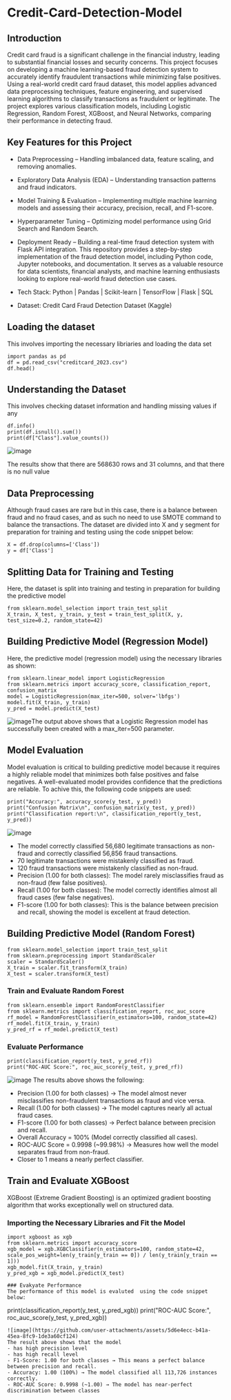 # Credit-Card-Detection-Model      
## Introduction
Credit card fraud is a significant challenge in the financial industry, leading to substantial financial losses and security concerns. This project focuses on developing a machine learning-based fraud detection system to accurately identify fraudulent transactions while minimizing false positives. Using a real-world credit card fraud dataset, this model applies advanced data preprocessing techniques, feature engineering, and supervised learning algorithms to classify transactions as fraudulent or legitimate. The project explores various classification models, including Logistic Regression, Random Forest, XGBoost, and Neural Networks, comparing their performance in detecting fraud.
## Key Features for this Project
- Data Preprocessing – Handling imbalanced data, feature scaling, and removing anomalies.
- Exploratory Data Analysis (EDA) – Understanding transaction patterns and fraud indicators.
- Model Training & Evaluation – Implementing multiple machine learning models and assessing their accuracy, precision, recall, and F1-score.
- Hyperparameter Tuning – Optimizing model performance using Grid Search and Random Search.
- Deployment Ready – Building a real-time fraud detection system with Flask API integration.
This repository provides a step-by-step implementation of the fraud detection model, including Python code, Jupyter notebooks, and documentation. It serves as a valuable resource for data scientists, financial analysts, and machine learning enthusiasts looking to explore real-world fraud detection use cases.

- Tech Stack: Python | Pandas | Scikit-learn | TensorFlow | Flask | SQL

- Dataset: Credit Card Fraud Detection Dataset (Kaggle)
## Loading the dataset
This involves importing the necessary libriaries and loading the data set
```
import pandas as pd
df = pd.read_csv("creditcard_2023.csv")
df.head()
```
## Understanding the Dataset
This involves checking dataset information and handling missing values if any
```
df.info()
print(df.isnull().sum())
print(df["Class"].value_counts())
```
![image](https://github.com/user-attachments/assets/5bb28a2e-2ce6-47c3-8b3c-e0c148566f5e)

The results show that there are 568630 rows and 31 columns, and that there is no null value
## Data Preprocessing
Although fraud cases are rare but in this case, there is a balance between fraud and no fraud cases, and as such no need to use SMOTE command to balance the transactions. The dataset are divided into X and y segment for preparation for training and testing using the code snippet below:
```
X = df.drop(columns=['Class'])
y = df['Class']
```
## Splitting Data for Training and Testing
Here, the dataset is split into training and testing in preparation for building the predictive model
```
from sklearn.model_selection import train_test_split
X_train, X_test, y_train, y_test = train_test_split(X, y, test_size=0.2, random_state=42)
```
## Building Predictive Model (Regression Model)
Here, the predictive model (regression model) using the necessary libraries as shown:
```
from sklearn.linear_model import LogisticRegression
from sklearn.metrics import accuracy_score, classification_report, confusion_matrix
model = LogisticRegression(max_iter=500, solver='lbfgs')
model.fit(X_train, y_train)
y_pred = model.predict(X_test)
```
![image](https://github.com/user-attachments/assets/3e13b5dc-d7bd-48b9-b4fe-b9fd324aee16)The output above shows that a Logistic Regression model has successfully been created with a max_iter=500 parameter.
## Model Evaluation
Model evaluation is critical to building predictive model because it requires a highly reliable model that minimizes both false positives and false negatives. A well-evaluated model provides confidence that the predictions are reliable. To achive this, the following code snippets are used:
```
print("Accuracy:", accuracy_score(y_test, y_pred))
print("Confusion Matrix\n", confusion_matrix(y_test, y_pred))
print("Classification report:\n", classification_report(y_test, y_pred))

```
![image](https://github.com/user-attachments/assets/37b95694-cd4c-48f8-bd24-99135257b4f9)
- The model correctly classified 56,680 legitimate transactions as non-fraud and correctly classified 56,856 fraud transactions.
- 70 legitimate transactions were mistakenly classified as fraud.
- 120 fraud transactions were mistakenly classified as non-fraud.
- Precision (1.00 for both classes): The model rarely misclassifies fraud as non-fraud (few false positives).
- Recall (1.00 for both classes): The model correctly identifies almost all fraud cases (few false negatives).
- F1-score (1.00 for both classes): This is the balance between precision and recall, showing the model is excellent at fraud detection.

## Building Predictive Model (Random Forest)
```
from sklearn.model_selection import train_test_split
from sklearn.preprocessing import StandardScaler
scaler = StandardScaler()
X_train = scaler.fit_transform(X_train)
X_test = scaler.transform(X_test)
```
### Train and Evaluate Random Forest
```
from sklearn.ensemble import RandomForestClassifier
from sklearn.metrics import classification_report, roc_auc_score
rf_model = RandomForestClassifier(n_estimators=100, random_state=42)
rf_model.fit(X_train, y_train)
y_pred_rf = rf_model.predict(X_test)
```

### Evaluate Performance
```
print(classification_report(y_test, y_pred_rf))
print("ROC-AUC Score:", roc_auc_score(y_test, y_pred_rf))
```
![image](https://github.com/user-attachments/assets/5f363454-6ea0-47ea-8d3b-06dcee3f3669)
The results above shows the following:
- Precision (1.00 for both classes) → The model almost never misclassifies non-fraudulent transactions as fraud and vice versa.
- Recall (1.00 for both classes) → The model captures nearly all actual fraud cases.
- F1-score (1.00 for both classes) → Perfect balance between precision and recall.
- Overall Accuracy = 100% (Model correctly classified all cases).
- ROC-AUC Score = 0.9998 (~99.98%) → Measures how well the model separates fraud from non-fraud.
- Closer to 1 means a nearly perfect classifier.

## Train and Evaluate XGBoost
XGBoost (Extreme Gradient Boosting) is an optimized gradient boosting algorithm that works exceptionally well on structured data.

### Importing the Necessary Libraries and Fit the Model
```
import xgboost as xgb
from sklearn.metrics import accuracy_score
xgb_model = xgb.XGBClassifier(n_estimators=100, random_state=42, scale_pos_weight=len(y_train[y_train == 0]) / len(y_train[y_train == 1]))
xgb_model.fit(X_train, y_train)
y_pred_xgb = xgb_model.predict(X_test)

### Evakyate Performance
The performance of this model is evaluted  using the code snippet below:
```
print(classification_report(y_test, y_pred_xgb))
print("ROC-AUC Score:", roc_auc_score(y_test, y_pred_xgb))
```
![image](https://github.com/user-attachments/assets/5d6e4ecc-b41a-45ea-8fc9-1de3a60cf124)
The result above shows that the model
- has high precision level
- has high recall level
- F1-Score: 1.00 for both classes → This means a perfect balance between precision and recall.
- Accuracy: 1.00 (100%) → The model classified all 113,726 instances correctly.
- ROC-AUC Score: 0.9998 (~1.00) → The model has near-perfect discrimination between classes
